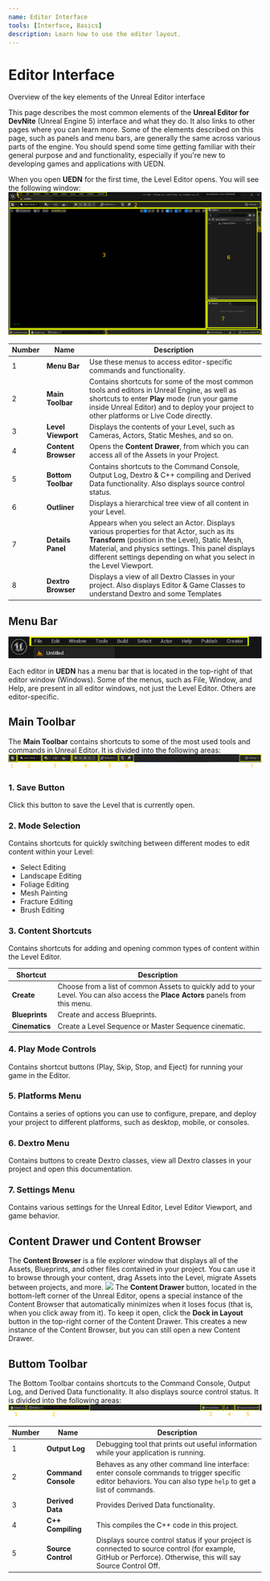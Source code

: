 ```yaml
---
name: Editor Interface
tools: [Interface, Basics]
description: Learn how to use the editor layout.
---
```

# Editor Interface
Overview of the key elements of the Unreal Editor interface




This page describes the most common elements of the **Unreal Editor for DevNite** (Unreal Engine 5) interface and what they do. It also links to other pages where you can learn more. Some of the elements described on this page, such as panels and menu bars, are generally the same across various parts of the engine. You should spend some time getting familiar with their general purpose and and functionality, especially if you're new to developing games and applications with UEDN.


When you open **UEDN** for the first time, the Level Editor opens. You will see the following window:
![Default Unreal Editor interface in UEDN.](https://github.com/DevniteCreative/Rhinestone/blob/main/assets/TheInterface.png?raw=true)


| Number  | Name | Description |
| ------------- | ------------- | ------------- |
| 1  | **Menu Bar**  | Use these menus to access editor-specific commands and functionality.  |
| 2  | **Main Toolbar**  | Contains shortcuts for some of the most common tools and editors in Unreal Engine, as well as shortcuts to enter **Play** mode (run your game inside Unreal Editor) and to deploy your project to other platforms or Live Code directly.  |
| 3  | **Level Viewport**  | Displays the contents of your Level, such as Cameras, Actors, Static Meshes, and so on.  |
| 4  | **Content Browser**  | Opens the **Content Drawer**, from which you can access all of the Assets in your Project.  |
| 5  | **Bottom Toolbar**  | Contains shortcuts to the Command Console, Output Log, Dextro & C++ compiling and Derived Data functionality. Also displays source control status.  |
| 6  | **Outliner**  | Displays a hierarchical tree view of all content in your Level.  |
| 7  | **Details Panel**  | Appears when you select an Actor. Displays various properties for that Actor, such as its **Transform** (position in the Level), Static Mesh, Material, and physics settings. This panel displays different settings depending on what you select in the Level Viewport.  |
| 8  | **Dextro Browser**  | Displays a view of all Dextro Classes in your project. Also displays Editor & Game Classes to understand Dextro and some Templates  |

## Menu Bar
![](https://github.com/DevniteCreative/Rhinestone/blob/main/assets/MenuBar.png?raw=true)

Each editor in **UEDN** has a menu bar that is located in the top-right of that editor window (Windows). Some of the menus, such as File, Window, and Help, are present in all editor windows, not just the Level Editor. Others are editor-specific.

## Main Toolbar
The **Main Toolbar** contains shortcuts to some of the most used tools and commands in Unreal Editor. It is divided into the following areas:
![](https://github.com/DevniteCreative/Rhinestone/blob/main/assets/MainToolBar.png?raw=true)

### 1. Save Button
Click this button to save the Level that is currently open.

### 2. Mode Selection
Contains shortcuts for quickly switching between different modes to edit content within your Level:

* Select Editing
* Landscape Editing
* Foliage Editing
* Mesh Painting
* Fracture Editing
* Brush Editing

### 3. Content Shortcuts
Contains shortcuts for adding and opening common types of content within the Level Editor.

| Shortcut | Description |
| -------- | ----------- |
| **Create** | Choose from a list of common Assets to quickly add to your Level. You can also access the **Place Actors** panels from this menu. |
| **Blueprints** | Create and access Blueprints. |
| **Cinematics** | Create a Level Sequence or Master Sequence cinematic. |

### 4. Play Mode Controls
Contains shortcut buttons (Play, Skip, Stop, and Eject) for running your game in the Editor.

### 5. Platforms Menu
Contains a series of options you can use to configure, prepare, and deploy your project to different platforms, such as desktop, mobile, or consoles.

### 6. Dextro Menu
Contains buttons to create Dextro classes, view all Dextro classes in your project and open this documentation.

### 7. Settings Menu
Contains various settings for the Unreal Editor, Level Editor Viewport, and game behavior.

## Content Drawer und Content Browser
The **Content Browser** is a file explorer window that displays all of the Assets, Blueprints, and other files contained in your project. You can use it to browse through your content, drag Assets into the Level, migrate Assets between projects, and more.
![](https://docs.unrealengine.com/5.2/Images/understanding-the-basics/foundational-knowledge/unreal-editor-interface/ue5_1-content-browser.webp)
The **Content Drawer** button, located in the bottom-left corner of the Unreal Editor, opens a special instance of the Content Browser that automatically minimizes when it loses focus (that is, when you click away from it). To keep it open, click the **Dock in Layout** button in the top-right corner of the Content Drawer. This creates a new instance of the Content Browser, but you can still open a new Content Drawer.

## Buttom Toolbar
The Bottom Toolbar contains shortcuts to the Command Console, Output Log, and Derived Data functionality. It also displays source control status. It is divided into the following areas:
![](https://github.com/DevniteCreative/Rhinestone/blob/main/assets/BottomToolbar.png?raw=true)

| Number  | Name | Description |
| ------------- | ------------- | ------------- |
| 1  | **Output Log**  | Debugging tool that prints out useful information while your application is running.  |
| 2  | **Command Console**  | Behaves as any other command line interface: enter console commands to trigger specific editor behaviors. You can also type `help` to get a list of commands.  |
| 3  | **Derived Data**  | Provides Derived Data functionality. |
| 4  | **C++ Compiling**  | This compiles the C++ code in this project.  |
| 5  | **Source Control**  | Displays source control status if your project is connected to source control (for example, GitHub or Perforce). Otherwise, this will say Source Control Off.  |
